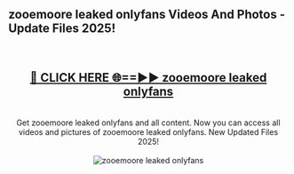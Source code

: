 <h2>zooemoore leaked onlyfans Videos And Photos - Update Files 2025!</h2>
<br>
<div align="center">
<h2><a href="https://linkcuts.com/hfmhzwbr" rel="nofollow">🔴 CLICK HERE 🌐==►► zooemoore leaked onlyfans</a></h2>
<br>
Get zooemoore leaked onlyfans and all content. Now you can access all videos and pictures of zooemoore leaked onlyfans. New Updated Files 2025!
<br>
<br>
<a href="https://linkcuts.com/hfmhzwbr" rel="nofollow" data-target="animated-image.originalLink"><img src="https://i.ibb.co.com/WyWwxjT/player-gif2.gif" alt="zooemoore leaked onlyfans" style="max-width: 100%; display: inline-block;" data-target="animated-image.originalImage"></a>
</div>
<br>